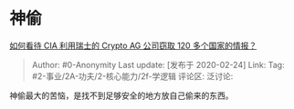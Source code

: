 # 神偷
[如何看待 CIA 利用瑞士的 Crypto AG 公司窃取 120 多个国家的情报？](https://www.zhihu.com/question/371511579/answer/1034679298)

> Author: #0-Anonymity
> Last update: [发布于 2020-02-24]
> Link:
> Tag: #2-事业/2A-功夫/2-核心能力/2f-学逻辑
> 评论区:
> 泛讨论:

神偷最大的苦恼，是找不到足够安全的地方放自己偷来的东西。
